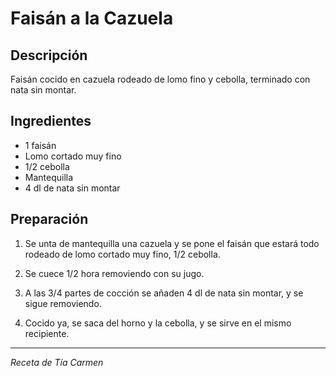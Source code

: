 # Faisán a la Cazuela

## Descripción
Faisán cocido en cazuela rodeado de lomo fino y cebolla, terminado con nata sin montar.

## Ingredientes
- 1 faisán
- Lomo cortado muy fino
- 1/2 cebolla
- Mantequilla
- 4 dl de nata sin montar

## Preparación

1. Se unta de mantequilla una cazuela y se pone el faisán que estará todo rodeado de lomo cortado muy fino, 1/2 cebolla.

2. Se cuece 1/2 hora removiendo con su jugo.

3. A las 3/4 partes de cocción se añaden 4 dl de nata sin montar, y se sigue removiendo.

4. Cocido ya, se saca del horno y la cebolla, y se sirve en el mismo recipiente.

---
*Receta de Tía Carmen*